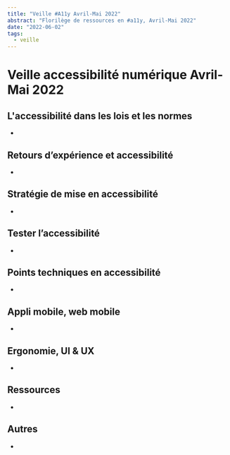 ```yaml
---
title: "Veille #A11y Avril-Mai 2022"
abstract: "Florilège de ressources en #a11y, Avril-Mai 2022"
date: "2022-06-02"
tags:
  - veille
---
```


# Veille accessibilité numérique Avril-Mai 2022

## L'accessibilité dans les lois et les normes 
-	
## Retours d’expérience et accessibilité
-	
## Stratégie de mise en accessibilité 
-	  
## Tester l’accessibilité
-	 
## Points techniques en accessibilité
-	 
## Appli mobile, web mobile
-	 
## Ergonomie, UI & UX
-	
## Ressources
-	 
## Autres
-	

